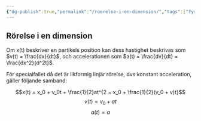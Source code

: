 ```yaml
---
{"dg-publish":true,"permalink":"/roerelse-i-en-dimension/","tags":["fysik"]}
---
```


## Rörelse i en dimension
Om x(t) beskriver en partikels position kan dess hastighet beskrivas som $v(t) = \frac{dx}{dt}$, och accelerationen som $a(t) = \frac{dv}{dt} = \frac{dx^2}{d^2t}$. 

För specialfallet då det är likformig linjär rörelse, dvs konstant acceleration, gäller följande samband:

$$x(t) = x_0 + v_0t + \frac{1}{2}at^{2 = x_0 + \frac{1}{2}(v_0 + v)t}$$
$$v(t) = v_0 + at$$
$$a(t) = a$$